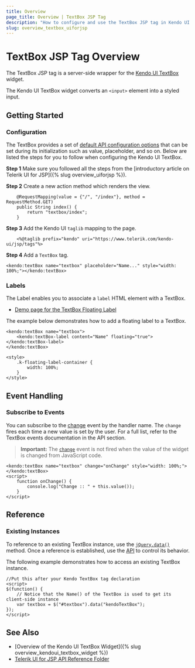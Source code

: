 ```yaml
---
title: Overview
page_title: Overview | TextBox JSP Tag
description: "How to configure and use the TextBox JSP tag in Kendo UI."
slug: overview_textbox_uiforjsp
---
```


# TextBox JSP Tag Overview

The TextBox JSP tag is a server-side wrapper for the [Kendo UI TextBox](https://demos.telerik.com/kendo-ui/textbox/index) widget.

The Kendo UI TextBox widget converts an `<input>` element into a styled input.

## Getting Started

### Configuration

The TextBox provides a set of [default API configuration options](/api/jsp/textbox) that can be set during its initialization such as value, placeholder, and so on. Below are listed the steps for you to follow when configuring the Kendo UI TextBox.

**Step 1** Make sure you followed all the steps from the [introductory article on Telerik UI for JSP]({% slug overview_uiforjsp %}).

**Step 2** Create a new action method which renders the view.

        @RequestMapping(value = {"/", "/index"}, method = RequestMethod.GET)
        public String index() {
            return "textbox/index";
        }

**Step 3** Add the Kendo UI `taglib` mapping to the page.

        <%@taglib prefix="kendo" uri="https://www.telerik.com/kendo-ui/jsp/tags"%>

**Step 4** Add a `TextBox` tag.

    <kendo:textBox name="textbox" placeholder="Name..." style="width: 100%;"></kendo:textBox>

### Labels

The Label enables you to associate a `label` HTML element with a TextBox.

* [Demo page for the TextBox Floating Label](https://demos.telerik.com/jsp-ui/textbox/floating-label) 

The example below demonstrates how to add a floating label to a TextBox.

    <kendo:textBox name="textbox">
        <kendo:textBox-label content="Name" floating="true"></kendo:textBox-label>
    </kendo:textBox>

    <style>
        .k-floating-label-container {
            width: 100%;
        }
    </style>

## Event Handling

### Subscribe to Events

You can subscribe to the [change](/api/javascript/ui/textbox/events/change) event by the handler name. The `change` fires each time a new value is set by the user.  For a full list, refer to the TextBox events documentation in the API section.

> **Important:** The [`change`](/api/javascript/ui/textbox/events/change) event is not fired when the value of the widget is changed from JavaScript code.

    <kendo:textBox name="textbox" change="onChange" style="width: 100%;"></kendo:textBox>
    <script>
        function onChange() {
            console.log("Change :: " + this.value());
        }
    </script>

## Reference

### Existing Instances

To reference to an existing TextBox instance, use the [`jQuery.data()`](https://api.jquery.com/jQuery.data/) method. Once a reference is established, use the [API](/api/javascript/ui/textbox) to control its behavior.

The following example demonstrates how to access an existing TextBox instance.

    //Put this after your Kendo TextBox tag declaration
    <script>
    $(function() {
        // Notice that the Name() of the TextBox is used to get its client-side instance
        var textbox = $("#textbox").data("kendoTextBox");
    });
    </script>

## See Also

* [Overview of the Kendo UI TextBox Widget]({% slug overview_kendoui_textbox_widget %})
* [Telerik UI for JSP API Reference Folder](/api/jsp/textbox)
